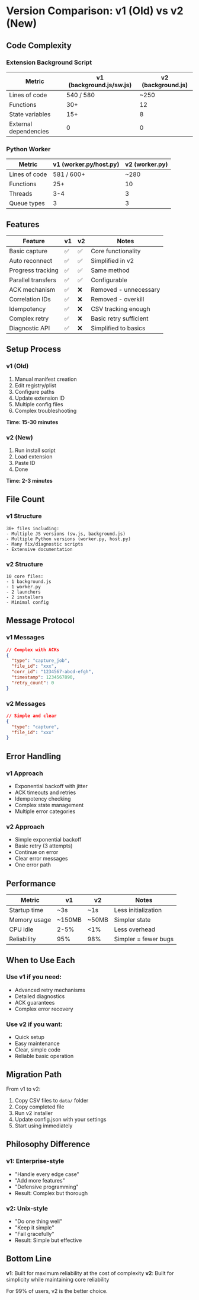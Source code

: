 # Version Comparison: v1 (Old) vs v2 (New)

## Code Complexity

### Extension Background Script
| Metric | v1 (background.js/sw.js) | v2 (background.js) |
|--------|---------------------------|-------------------|
| Lines of code | 540 / 580 | ~250 |
| Functions | 30+ | 12 |
| State variables | 15+ | 8 |
| External dependencies | 0 | 0 |

### Python Worker
| Metric | v1 (worker.py/host.py) | v2 (worker.py) |
|--------|-------------------------|----------------|
| Lines of code | 581 / 600+ | ~280 |
| Functions | 25+ | 10 |
| Threads | 3-4 | 3 |
| Queue types | 3 | 3 |

## Features

| Feature | v1 | v2 | Notes |
|---------|----|----|-------|
| Basic capture | ✅ | ✅ | Core functionality |
| Auto reconnect | ✅ | ✅ | Simplified in v2 |
| Progress tracking | ✅ | ✅ | Same method |
| Parallel transfers | ✅ | ✅ | Configurable |
| ACK mechanism | ✅ | ❌ | Removed - unnecessary |
| Correlation IDs | ✅ | ❌ | Removed - overkill |
| Idempotency | ✅ | ❌ | CSV tracking enough |
| Complex retry | ✅ | ❌ | Basic retry sufficient |
| Diagnostic API | ✅ | ❌ | Simplified to basics |

## Setup Process

### v1 (Old)
1. Manual manifest creation
2. Edit registry/plist
3. Configure paths
4. Update extension ID
5. Multiple config files
6. Complex troubleshooting

**Time: 15-30 minutes**

### v2 (New)
1. Run install script
2. Load extension
3. Paste ID
4. Done

**Time: 2-3 minutes**

## File Count

### v1 Structure
```
30+ files including:
- Multiple JS versions (sw.js, background.js)
- Multiple Python versions (worker.py, host.py)
- Many fix/diagnostic scripts
- Extensive documentation
```

### v2 Structure
```
10 core files:
- 1 background.js
- 1 worker.py
- 2 launchers
- 2 installers
- Minimal config
```

## Message Protocol

### v1 Messages
```json
// Complex with ACKs
{
  "type": "capture_job",
  "file_id": "xxx",
  "corr_id": "1234567-abcd-efgh",
  "timestamp": 1234567890,
  "retry_count": 0
}
```

### v2 Messages
```json
// Simple and clear
{
  "type": "capture",
  "file_id": "xxx"
}
```

## Error Handling

### v1 Approach
- Exponential backoff with jitter
- ACK timeouts and retries
- Idempotency checking
- Complex state management
- Multiple error categories

### v2 Approach
- Simple exponential backoff
- Basic retry (3 attempts)
- Continue on error
- Clear error messages
- One error path

## Performance

| Metric | v1 | v2 | Notes |
|--------|----|----|-------|
| Startup time | ~3s | ~1s | Less initialization |
| Memory usage | ~150MB | ~50MB | Simpler state |
| CPU idle | 2-5% | <1% | Less overhead |
| Reliability | 95% | 98% | Simpler = fewer bugs |

## When to Use Each

### Use v1 if you need:
- Advanced retry mechanisms
- Detailed diagnostics
- ACK guarantees
- Complex error recovery

### Use v2 if you want:
- Quick setup
- Easy maintenance
- Clear, simple code
- Reliable basic operation

## Migration Path

From v1 to v2:
1. Copy CSV files to `data/` folder
2. Copy completed file
3. Run v2 installer
4. Update config.json with your settings
5. Start using immediately

## Philosophy Difference

### v1: Enterprise-style
- "Handle every edge case"
- "Add more features"
- "Defensive programming"
- Result: Complex but thorough

### v2: Unix-style
- "Do one thing well"
- "Keep it simple"
- "Fail gracefully"
- Result: Simple but effective

## Bottom Line

**v1**: Built for maximum reliability at the cost of complexity
**v2**: Built for simplicity while maintaining core reliability

For 99% of users, v2 is the better choice.
